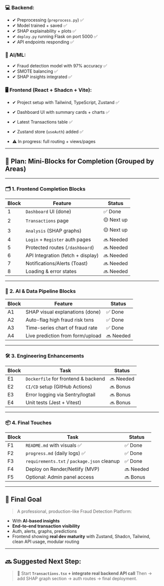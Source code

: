 ### 💻 Backend:

* ✔ Preprocessing (`preprocess.py`) ✅
* ✔ Model trained + saved ✅
* ✔ SHAP explainability + plots ✅
* ✔ `deploy.py` running Flask on port 5000 ✅
* ✔ API endpoints responding ✅

### 🧠 AI/ML:

* ✔ Fraud detection model with 97% accuracy ✅
* ✔ SMOTE balancing ✅
* ✔ SHAP insights integrated ✅

### 🖥 Frontend (React + Shadcn + Vite):

* ✔ Project setup with Tailwind, TypeScript, Zustand ✅
* ✔ Dashboard UI with summary cards + charts ✅
* ✔ Latest Transactions table ✅
* ✔ Zustand store (`useAuth`) added ✅

* ⚠️ In progress: full routing + views/pages

---

## 🧱 Plan: Mini-Blocks for Completion (Grouped by Areas)

---

### 🗂 **1. Frontend Completion Blocks**

| Block | Feature                           | Status     |
| ----- | --------------------------------- | ---------- |
| 1     | `Dashboard` UI (done)             | ✅ Done     |
| 2     | `Transactions` page               | 🟡 Next up |
| 3     | `Analysis` (SHAP graphs)          | 🟡 Next up |
| 4     | `Login` + `Register` auth pages   | 🔜 Needed  |
| 5     | Protected routes (`/dashboard`)   | 🔜 Needed  |
| 6     | API Integration (fetch + display) | 🔜 Needed  |
| 7     | Notifications/Alerts (Toast)      | 🔜 Needed  |
| 8     | Loading & error states            | 🔜 Needed  |

---

### 🧠 **2. AI & Data Pipeline Blocks**

| Block | Feature                          | Status    |
| ----- | -------------------------------- | --------- |
| A1    | SHAP visual explanations (done)  | ✅ Done    |
| A2    | Auto-flag high fraud risk txns   | ✅ Done    |
| A3    | Time-series chart of fraud rate  | ✅ Done    |
| A4    | Live prediction from form/upload | 🔜 Needed |

---

### 🛠 **3. Engineering Enhancements**

| Block | Task                                | Status    |
| ----- | ----------------------------------- | --------- |
| E1    | `Dockerfile` for frontend & backend | 🔜 Needed |
| E2    | `CI/CD` setup (GitHub Actions)      | 🔜 Bonus  |
| E3    | Error logging via Sentry/logtail    | 🔜 Bonus  |
| E4    | Unit tests (Jest + Vitest)          | 🔜 Bonus  |

---

### 📦 **4. Final Touches**

| Block | Task                                        | Status    |
| ----- | ------------------------------------------- | --------- |
| F1    | `README.md` with visuals ✅                  | ✅ Done    |
| F2    | `progress.md` (daily logs) ✅                | ✅ Done    |
| F3    | `requirements.txt` / `package.json` cleanup | ✅ Done    |
| F4    | Deploy on Render/Netlify (MVP)              | 🔜 Needed |
| F5    | Optional: Admin panel access                | 🔜 Bonus  |

---

## 🎯 Final Goal

> A professional, production-like Fraud Detection Platform:

* With **AI-based insights**
* **End-to-end transaction visibility**
* Auth, alerts, graphs, predictions
* Frontend showing **real dev maturity** with Zustand, Shadcn, Tailwind, clean API usage, modular routing

---

## 🔜 Suggested Next Step:

> 🎯 Start **`Transactions.tsx` + integrate real backend API call**
> Then → add SHAP graph section → auth routes → final deployment.

